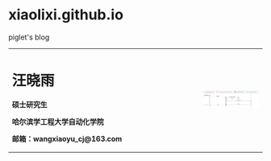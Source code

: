 # xiaolixi.github.io
piglet's blog
<table border="0">
  <tr>
    <td width="75%">
      <h1>汪晓雨</h1>
      <p><b>硕士研究生</b></p>
      <p><b>哈尔滨学工程大学自动化学院</b></p>
      <p><b>邮箱：wangxiaoyu_cj@163.com</b></p>
    </td>
    <td width="25%">
      <img src="/quartz.jpg" width="100%"> 
    </td>
  </tr>
</table>
